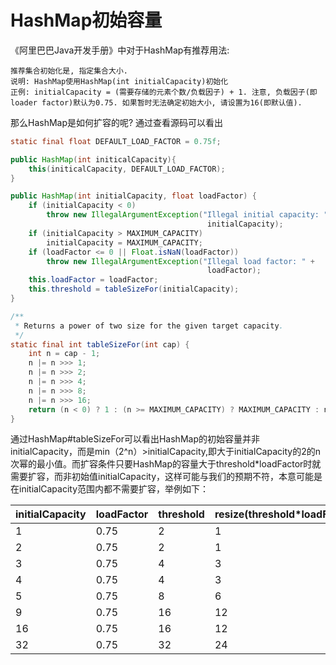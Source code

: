 # HashMap初始容量

《阿里巴巴Java开发手册》中对于HashMap有推荐用法:

```
推荐集合初始化是, 指定集合大小.
说明: HashMap使用HashMap(int initialCapacity)初始化
正例: initialCapacity = (需要存储的元素个数/负载因子) + 1. 注意, 负载因子(即loader factor)默认为0.75. 如果暂时无法确定初始大小, 请设置为16(即默认值).
```

那么HashMap是如何扩容的呢? 通过查看源码可以看出

```java
static final float DEFAULT_LOAD_FACTOR = 0.75f;

public HashMap(int initicalCapacity){
    this(initicalCapacity, DEFAULT_LOAD_FACTOR);
}

public HashMap(int initialCapacity, float loadFactor) {
    if (initialCapacity < 0)
        throw new IllegalArgumentException("Illegal initial capacity: " +
                                            initialCapacity);
    if (initialCapacity > MAXIMUM_CAPACITY)
        initialCapacity = MAXIMUM_CAPACITY;
    if (loadFactor <= 0 || Float.isNaN(loadFactor))
        throw new IllegalArgumentException("Illegal load factor: " +
                                            loadFactor);
    this.loadFactor = loadFactor;
    this.threshold = tableSizeFor(initialCapacity);
}

/**
 * Returns a power of two size for the given target capacity.
 */
static final int tableSizeFor(int cap) {
    int n = cap - 1;
    n |= n >>> 1;
    n |= n >>> 2;
    n |= n >>> 4;
    n |= n >>> 8;
    n |= n >>> 16;
    return (n < 0) ? 1 : (n >= MAXIMUM_CAPACITY) ? MAXIMUM_CAPACITY : n + 1;
}
```

通过HashMap#tableSizeFor可以看出HashMap的初始容量并非initialCapacity，而是min（2^n）>initialCapacity,即大于initialCapacity的2的n次幂的最小值。而扩容条件只要HashMap的容量大于threshold*loadFactor时就需要扩容，而非初始值initialCapacity，这样可能与我们的预期不符，本意可能是在initialCapacity范围内都不需要扩容，举例如下：

initialCapacity|loadFactor|threshold|resize(threshold*loadFactor)
-|-|-|-
1|0.75|2|1
2|0.75|2|1
3|0.75|4|3
4|0.75|4|3
5|0.75|8|6
9|0.75|16|12
16|0.75|16|12
32|0.75|32|24